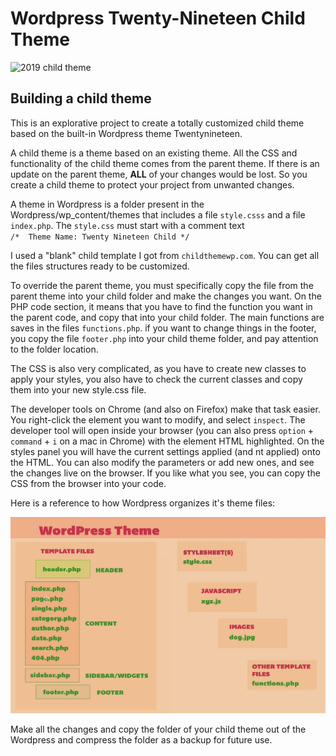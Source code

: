 # Wordpress Twenty-Nineteen Child Theme


![2019 child theme](/screeenshot.png)

## Building a child theme

This is an explorative project to create a totally customized child theme based on the built-in Wordpress theme Twentynineteen.

A child theme is a theme based on an existing theme. All the CSS and functionality of the child theme comes from the parent theme. If there is an update on the parent theme, **ALL** of your changes would be lost. So you create a child theme to protect your project from unwanted changes.

A theme in Wordpress is a folder present in the Wordpress/wp_content/themes that includes a file `style.csss` and a file `index.php`. The `style.css` must start with a comment text  
`/*  Theme Name: Twenty Nineteen Child */`

I used a "blank" child template I got from `childthemewp.com`. You can get all the files structures ready to be customized.

To override the parent theme, you must specifically copy the file from the parent theme into your child folder and make the changes you want. On the PHP code section, it means that you have to find the function you want in the parent code, and  copy that into your child folder. The main functions are saves in the files `functions.php`. if you want to change things in the footer, you copy the file `footer.php` into your child theme folder, and pay attention to the folder location.

The CSS is also very complicated, as you have to create new classes to apply your styles, you also  have to check the current classes and copy them into your new style.css file.

The developer tools on Chrome (and also on Firefox) make that task easier. You right-click the element you want to modify,  and select `inspect`. The developer tool will open inside your browser (you can also press `option` + `command` + `i` on a mac in Chrome) with the element HTML highlighted. On the styles panel you will have the current settings applied (and nt applied) onto the HTML. You can also modify the parameters or add new ones, and see the changes live on the browser. If you like what you see, you can copy the CSS from the browser into your code.

Here is a reference to how Wordpress organizes it's theme files:

![Wordpress theme structure](/wordpress-structure.png)


Make all the changes and copy the folder of your child theme out of the Wordpress and compress the folder as a backup for future use.

